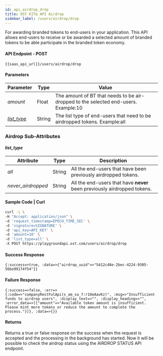 ```yaml
---
id: api_airdrop_drop
title: OST KIT⍺ API Airdrop
sidebar_label: /users/airdrop/drop
---
```

For awarding branded tokens to end-users in your application. This API allows end-users to receive or be awarded a selected amount of branded tokens to be able participate in the branded token economy.

#### API Endpoint - POST
```url
{{saas_api_url}}/users/airdrop/drop
```

#### Parameters
| Parameter | Type    | Value                                    |
|-----------|---------|------------------------------------------|
| _amount_   | Float | The amount of BT that needs to be air-dropped to the selected end-users.  Example:10 |
| [_list_type_](https://dev.ost.com/ostkit-restful-api/docs/user.html#list-type-sub-attributes)   | String | The list type of end-users that need to be airdropped tokens. Example:all|

### Airdrop Sub-Attributes

#### **_list_type_**
| Attribute | Type    | Description                                   |
|-----------|---------|------------------------------------------|
| _all_   | String | All the end-users that have been previously airdropped tokens. |
| _never_airdropped_   | String | All the end-users that have **never** been previously airdropped tokens. |


#### Sample Code | Curl
```bash
curl -i \ 
-H "Accept: application/json" \ 
-d 'request_timestamp=EPOCH_TIME_SEC' \ 
-d 'signature=SIGNATURE' \ 
-d 'api_key=API_KEY' \ 
-d 'amount=10' \ 
-d 'list_type=all' \ 
-X POST https://playgroundapi.ost.com/users/airdrop/drop
```

#### Success Response
```
{:success=>true, :data=>{"airdrop_uuid"=>"5412c48e-2bec-4224-9305-56be99174f54"}}
```

#### Failure Response
```
{:success=>false, :err=>{:code=>"companyRestFulApi(s_am_sa_7:r1OeAavKz)", :msg=>"Insufficient funds to airdrop users", :display_text=>"", :display_heading=>"", :error_data=>[{"amount"=>"Available token amount is insufficient. Please mint more tokens or reduce the amount to complete the process."}]}, :data=>{}}
```

#### Returns
Returns a true or false response on the success when the request is accepted and the processing in the background has started. Now it will be possible to check the airdrop status using the AIRDROP STATUS API endpoint.
